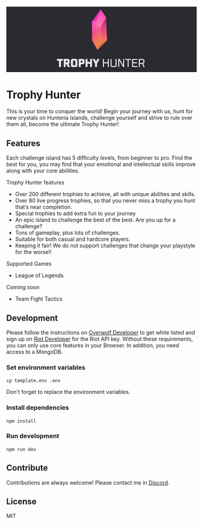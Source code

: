![Trophy Hunter Logo](/media/header.png)

# Trophy Hunter

This is your time to conquer the world! Begin your journey with us, hunt for new crystals on Hunteria Islands, challenge yourself and strive to rule over them all, become the ultimate Trophy Hunter!

## Features

Each challenge island has 5 difficulty levels, from beginner to pro. Find the best for you, you may find that your emotional and intellectual skills improve along with your core abilities.

Trophy Hunter features

- Over 200 different trophies to achieve, all with unique abilities and skills.
- Over 80 live progress trophies, so that you never miss a trophy you hunt that’s near completion.
- Special trophies to add extra fun to your journey
- An epic island to challenge the best of the best. Are you up for a challenge?
- Tons of gameplay, plus lots of challenges.
- Suitable for both casual and hardcore players.
- Keeping it fair! We do not support challenges that change your playstyle for the worse!!

Supported Games

- League of Legends

Coming soon

- Team Fight Tactics

## Development

Please follow the instructions on [Overwolf Developer](http://developers.overwolf.com/documentation/odk-2-0-introduction/creating-your-first-app/) to get white listed and sign up on [Riot Developer](https://developer.riotgames.com/) for the Riot API key. Without these requirements, you can only use core features in your Browser.
In addition, you need access to a MongoDB.

### Set environment variables

```
cp template.env .env
```

Don't forget to replace the environment variables.

### Install dependencies

```
npm install
```

### Run development

```
npm run dev
```

## Contribute

Contributions are always welcome! Please contact me in [Discord](https://discord.gg/NTZu8Px).

## License

MIT
